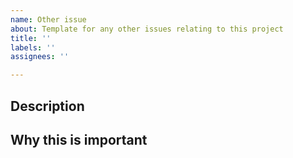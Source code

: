 ```yaml
---
name: Other issue
about: Template for any other issues relating to this project
title: ''
labels: ''
assignees: ''

---
```


## Description

<!-- Briefly describe the issue you'd like to like to raise.  -->

## Why this is important

<!-- 
Describe how this issue affects you and others who may use the project. 
What would happen if this issue wasn't resolved? 
-->

